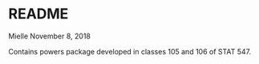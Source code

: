 README
================
Mielle
November 8, 2018

Contains powers package developed in classes 105 and 106 of STAT 547.
